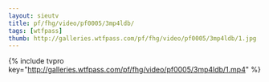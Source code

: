 ```yaml
--- 
layout: sieutv
title: pf/fhg/video/pf0005/3mp4ldb/
tags: [wtfpass]
thumb: http://galleries.wtfpass.com/pf/fhg/video/pf0005/3mp4ldb/1.jpg
---
```

{% include tvpro key="http://galleries.wtfpass.com/pf/fhg/video/pf0005/3mp4ldb/1.mp4" %} 
